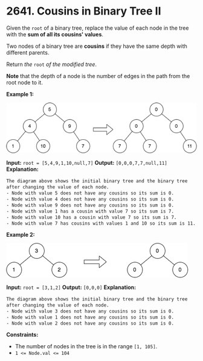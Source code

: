 # 2641. Cousins in Binary Tree II

Given the `root` of a binary tree, replace the value of each node in the tree with the **sum of all its cousins' values**.

Two nodes of a binary tree are **cousins** if they have the same depth with different parents.

Return _the_ `root` _of the modified tree_.

**Note** that the depth of a node is the number of edges in the path from the root node to it.

**Example 1:**

![](example11.png)

**Input:** `root = [5,4,9,1,10,null,7]`
**Output:** `[0,0,0,7,7,null,11]`
**Explanation:**
```
The diagram above shows the initial binary tree and the binary tree after changing the value of each node.
- Node with value 5 does not have any cousins so its sum is 0.
- Node with value 4 does not have any cousins so its sum is 0.
- Node with value 9 does not have any cousins so its sum is 0.
- Node with value 1 has a cousin with value 7 so its sum is 7.
- Node with value 10 has a cousin with value 7 so its sum is 7.
- Node with value 7 has cousins with values 1 and 10 so its sum is 11.
```

**Example 2:**

![](diagram33.png)

**Input:** `root = [3,1,2]`
**Output:** `[0,0,0]`
**Explanation:**
```
The diagram above shows the initial binary tree and the binary tree after changing the value of each node.
- Node with value 3 does not have any cousins so its sum is 0.
- Node with value 1 does not have any cousins so its sum is 0.
- Node with value 2 does not have any cousins so its sum is 0.
```

**Constraints:**

*   The number of nodes in the tree is in the range `[1, 105]`.
*   `1 <= Node.val <= 104`
